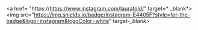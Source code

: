 <a href= "https://https://www.instagram.com/lauratold/" target=* _blank*><img src="https://img.shields.io/badge/Instagram-E4405F?style=for-the-badge&logo=instagram&logoColor=white" target-*_blank*></a>
